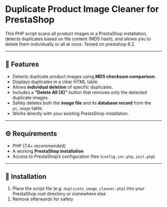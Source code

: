 # Duplicate Product Image Cleaner for PrestaShop

This PHP script scans all product images in a PrestaShop installation, detects duplicates based on file content (MD5 hash), and allows you to delete them individually or all at once. Tested on prestahop 8.2.

---

## 🚀 Features

- Detects duplicate product images using **MD5 checksum comparison**.
- Displays duplicates in a clear HTML table.
- Allows **individual deletion** of specific duplicates.
- Includes a **"Delete All (X)"** button that removes only the detected duplicate images.
- Safely deletes both the **image file** and its **database record** from the `ps_image` table.
- Works directly with your existing PrestaShop installation.

---

## ⚙️ Requirements

- PHP (7.4+ recommended)
- A working **PrestaShop installation**
- Access to PrestaShop’s configuration files (`config.inc.php`, `init.php`)

---

## 📂 Installation

1. Place the script file (e.g. `duplicate_image_cleaner.php`) into your PrestaShop root directory or somewhere else
2. Remove afterwards for safety
